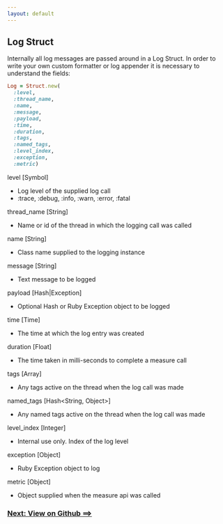 ```yaml
---
layout: default
---
```


## Log Struct

Internally all log messages are passed around in a Log Struct. In order
to write your own custom formatter or log appender it is necessary to understand
the fields:

~~~ruby
Log = Struct.new(
  :level,
  :thread_name,
  :name,
  :message,
  :payload,
  :time,
  :duration,
  :tags,
  :named_tags,
  :level_index,
  :exception,
  :metric)
~~~

level [Symbol]

* Log level of the supplied log call
* :trace, :debug, :info, :warn, :error, :fatal

thread_name [String]

* Name or id of the thread in which the logging call was called

name [String]

* Class name supplied to the logging instance

message [String]

* Text message to be logged

payload [Hash\|Exception]

* Optional Hash or Ruby Exception object to be logged

time [Time]

* The time at which the log entry was created

duration [Float]

* The time taken in milli-seconds to complete a measure call

tags [Array<String>]

* Any tags active on the thread when the log call was made

named_tags [Hash<String, Object>]

* Any named tags active on the thread when the log call was made

level_index [Integer]

* Internal use only. Index of the log level

exception [Object]

* Ruby Exception object to log

metric [Object]

* Object supplied when the measure api was called

### [Next: View on Github ==>](https://github.com/reidmorrison/semantic_logger)
